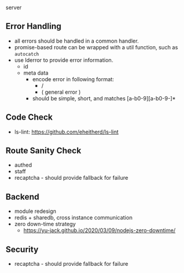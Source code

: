 server

## Error Handling

 - all errors should be handled in a common handler.
 - promise-based route can be wrapped with a util function, such as `autocatch`
 - use lderror to provide error information.
   - id
   - meta data
     - encode error in following format:
       - <module-name>/<error-name>
       - <error-name> ( general error )
     - <error-name> should be simple, short, and matches [a-b0-9][a-b0-9-]*

## Code Check
 - ls-lint: https://github.com/eheitherd/ls-lint

## Route Sanity Check

 - authed
 - staff
 - recaptcha - should provide fallback for failure

## Backend

 - module redesign
 - redis + sharedb, cross instance communication
 - zero down-time strategy
   - https://yu-jack.github.io/2020/03/09/nodejs-zero-downtime/


## Security

 - recaptcha - should provide fallback for failure
